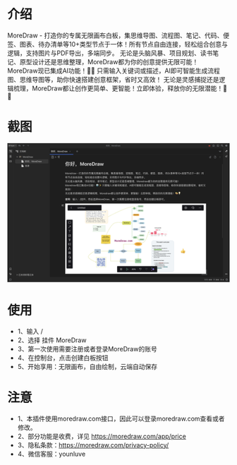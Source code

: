 # 介绍

MoreDraw - 打造你的专属无限画布白板，集思维导图、流程图、笔记、代码、便签、图表、待办清单等10+类型节点于一体！所有节点自由连接，轻松组合创意与逻辑，支持图片与PDF导出，多端同步。
无论是头脑风暴、项目规划、读书笔记、原型设计还是思维整理，MoreDraw都为你的创意提供无限可能！
MoreDraw现已集成AI功能！🤖✨ 只需输入关键词或描述，AI即可智能生成流程图、思维导图等，助你快速搭建创意框架，省时又高效！
无论是灵感捕捉还是逻辑梳理，MoreDraw都让创作更简单、更智能！立即体验，释放你的无限潜能！🎨💡

# 截图

![截图](https://raw.githubusercontent.com/webceoboy/moredraw-widget-siyuan/refs/heads/main/static/screenshot1.png)
# 使用

- 1、输入 /
- 2、选择 挂件 MoreDraw
- 3、第一次使用需要注册或者登录MoreDraw的账号
- 4、在控制台，点击创建白板按钮
- 5、开始享用：无限画布，自由绘制，云端自动保存

# 注意
- 1、本插件使用moredraw.com接口，因此可以登录moredraw.com查看或者修改。
- 2、部分功能是收费，详见 https://moredraw.com/app/price
- 3、隐私条款：https://moredraw.com/privacy-policy/
- 4、微信客服：younluve

